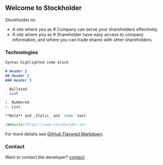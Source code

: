 ## Welcome to Stockholder

Stockholder.no
- A site where you as # Company can serve your shareholders effectively.
- A site where you as # Shareholder have easy access to company information, and where you can trade shares with other shareholders.

### Technologies

```markdown
Syntax highlighted code block

# Header 1
## Header 2
### Header 3

- Bulleted
- List

1. Numbered
2. List

**Bold** and _Italic_ and `Code` text

[Website](https://www.stockholder.no)
```

For more details see [GitHub Flavored Markdown](https://guides.github.com/features/mastering-markdown/).

### Contact

Want to contact the developer? [contact](https://noumanwaheed.com).
